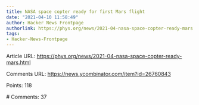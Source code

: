 ```yaml
---
title: NASA space copter ready for first Mars flight
date: "2021-04-10 11:58:49"
author: Hacker News Frontpage
authorlink: https://phys.org/news/2021-04-nasa-space-copter-ready-mars.html
tags:
- Hacker-News-Frontpage
---
```


<p>Article URL: <a href="https://phys.org/news/2021-04-nasa-space-copter-ready-mars.html">https://phys.org/news/2021-04-nasa-space-copter-ready-mars.html</a></p>
<p>Comments URL: <a href="https://news.ycombinator.com/item?id=26760843">https://news.ycombinator.com/item?id=26760843</a></p>
<p>Points: 118</p>
<p># Comments: 37</p>
